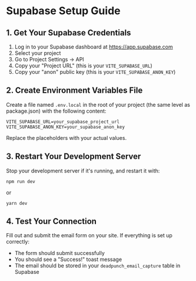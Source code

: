 
# Supabase Setup Guide

## 1. Get Your Supabase Credentials

1. Log in to your Supabase dashboard at https://app.supabase.com
2. Select your project
3. Go to Project Settings → API
4. Copy your "Project URL" (this is your `VITE_SUPABASE_URL`)
5. Copy your "anon" public key (this is your `VITE_SUPABASE_ANON_KEY`)

## 2. Create Environment Variables File

Create a file named `.env.local` in the root of your project (the same level as package.json) with the following content:

```
VITE_SUPABASE_URL=your_supabase_project_url
VITE_SUPABASE_ANON_KEY=your_supabase_anon_key
```

Replace the placeholders with your actual values.

## 3. Restart Your Development Server

Stop your development server if it's running, and restart it with:

```
npm run dev
```

or

```
yarn dev
```

## 4. Test Your Connection

Fill out and submit the email form on your site. If everything is set up correctly:
- The form should submit successfully
- You should see a "Success!" toast message
- The email should be stored in your `deadpunch_email_capture` table in Supabase
